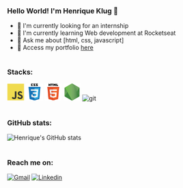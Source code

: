 ### Hello World! I'm Henrique Klug 👋

- 🔭 I'm currently looking for an internship
- 🌱 I'm currently learning Web development at Rocketseat
- 💬 Ask me about [html, css, javascript]
- 🔗 Access my portfolio <a href="https://hklug001.github.io/Portfolio/" target="_blank">here</a>

#

### Stacks:

<div>
    <img src="https://raw.githubusercontent.com/devicons/devicon/master/icons/javascript/javascript-original.svg" alt="javascript" width="40" height="40"/>
    <img src="https://raw.githubusercontent.com/devicons/devicon/master/icons/css3/css3-original-wordmark.svg" alt="css3" width="40" height="40"/>
    <img src="https://raw.githubusercontent.com/devicons/devicon/master/icons/html5/html5-original-wordmark.svg" alt="html5" width="40" height="40"/>
    <img src="https://raw.githubusercontent.com/github/explore/80688e429a7d4ef2fca1e82350fe8e3517d3494d/topics/nodejs/nodejs.png" width="40" height="40" />
    <img src="https://www.vectorlogo.zone/logos/git-scm/git-scm-icon.svg" alt="git" width="40" height="40"/>
</div>

#

### GitHub stats:

![Henrique's GitHub stats](https://github-readme-stats.vercel.app/api?username=Hklug001&theme=tokyonight)

#

 ### Reach me on: 
 [![Gmail](https://img.shields.io/badge/Gmail-D14836?style=for-the-badge&logo=gmail&logoColor=white)](mailto:henriqueklug@gmail.com) 
 [![Linkedin](https://img.shields.io/badge/-LinkedIn-%230077B5?style=for-the-badge&logo=linkedin&logoColor=white)](https://www.linkedin.com/in/henrique-klug)<br>
